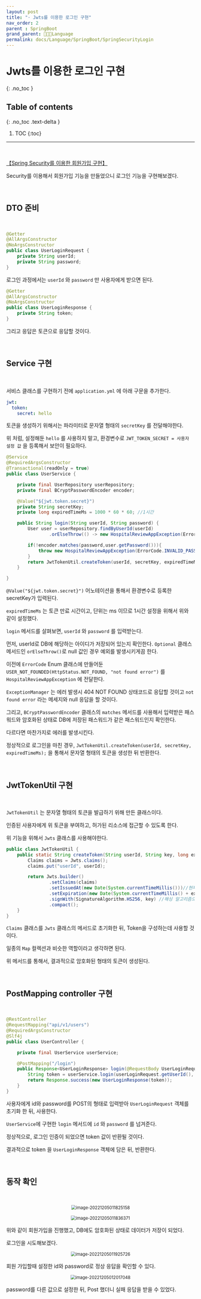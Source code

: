 ```yaml
---
layout: post
title: "· Jwts를 이용한 로그인 구현"
nav_order: 2
parent : SpringBoot
grand_parent: 👩🏻‍💻Language
permalink: docs/Language/SpringBoot/SpringSecurityLogin
---
```


# Jwts를 이용한 로그인 구현
{: .no_toc }

## Table of contents
{: .no_toc .text-delta }

1. TOC
{:toc}

---


<br>

[【Spring Security를 이용한 회원가입 구현】](https://inkyu-yoon.github.io/docs/Language/SpringBoot/SpringSecurityJoin)

Security를 이용해서 회원가입 기능을 만들었으니 로그인 기능을 구현해보겠다.

<br>

## DTO 준비

<br>

```java
@Getter
@AllArgsConstructor
@NoArgsConstructor
public class UserLoginRequest {
    private String userId;
    private String password;
}
```

로그인 과정에서는 `userId` 와 `password` 만 사용자에게 받으면 된다.

```java
@Getter
@AllArgsConstructor
@NoArgsConstructor
public class UserLoginResponse {
    private String token;
}
```

그리고 응답은 토큰으로 응답할 것이다.



<br>

## Service 구현
<br>

서비스 클래스를 구현하기 전에 `application.yml` 에 아래 구문을 추가한다.

```yaml
jwt:
  token:
    secret: hello
```

토큰을 생성하기 위해서는 파라미터로 문자열 형태의 `secretKey` 를 전달해야한다.

위 처럼, 설정해둔 `hello` 를 사용하지 말고, 환경변수로 `JWT_TOKEN_SECRET = 사용자 설정 값` 을 등록해서 보안이 필요하다.

```java
@Service
@RequiredArgsConstructor
@Transactional(readOnly = true)
public class UserService {

    private final UserRepository userRepository;
    private final BCryptPasswordEncoder encoder;

    @Value("${jwt.token.secret}")
    private String secretKey;
    private long expiredTimeMs = 1000 * 60 * 60; //1시간

    public String login(String userId, String password) {
        User user = userRepository.findByUserId(userId)
                .orElseThrow(() -> new HospitalReviewAppException(ErrorCode.USER_NOT_FOUNDED, String.format("%s는 가입된 적이 없습니다.", userId)));

        if(!encoder.matches(password,user.getPassword())){
            throw new HospitalReviewAppException(ErrorCode.INVALID_PASSWORD, String.format("userName 또는 password가 잘 못 되었습니다."));
        }
        return JwtTokenUtil.createToken(userId, secretKey, expiredTimeMs);
    }

}

```



`@Value("${jwt.token.secret}")` 어노테이션을 통해서 환경변수로 등록한 secretKey가 입력된다.

`expiredTimeMs` 는 토큰 만료 시간이고, 단위는 ms 이므로 1시간 설정을 위해서 위와 같이 설정했다.



`login` 메서드를 살펴보면, `userId` 와 `password` 를 입력받는다.

먼저, userId로 DB에 해당하는 아이디가 저장되어 있는지 확인한다. `Optional` 클래스 메서드인 `orElseThrow()`로 null 값인 경우 예외를 발생시키게끔 한다.

이전에 `ErrorCode` Enum 클래스에 만들어둔  ` USER_NOT_FOUNDED(HttpStatus.NOT_FOUND, "not found error")` 를 `HospitalReviewAppException` 에 전달한다.

`ExceptionManager` 는 에러 발생시 404 NOT FOUND 상태코드로 응답할 것이고  `not found error` 라는 메세지와 null 응답을 할 것이다.

그리고, `BCryptPasswordEncoder` 클래스의 `matches` 메서드를 사용해서 입력받은 패스워드와 암호화된 상태로 DB에 저장된 패스워드가 같은 패스워드인지 확인한다.

다르다면 마찬가지로 에러를 발생시킨다.

정상적으로 로그인을 마친 경우, `JwtTokenUtil.createToken(userId, secretKey, expiredTimeMs);` 을 통해서 문자열 형태의 토큰을 생성한 뒤 반환한다.

<br>

## JwtTokenUtil 구현

<br>

`JwtTokenUtil` 는 문자열 형태의 토큰을 발급하기 위해 만든 클래스이다.

인증된 사용자에게 위 토큰을 부여하고, 허가된 리소스에 접근할 수 있도록 한다.

위 기능을 위해서 `Jwts` 클래스를 사용해야한다.


```java
public class JwtTokenUtil {
    public static String createToken(String userId, String key, long expireTimeMs) {
        Claims claims = Jwts.claims();
        claims.put("userId", userId);

        return Jwts.builder()
                .setClaims(claims)
                .setIssuedAt(new Date(System.currentTimeMillis()))//현재시간
                .setExpiration(new Date(System.currentTimeMillis() + expireTimeMs))//현재시간 + 종료시간 = 만료 시간
                .signWith(SignatureAlgorithm.HS256, key) //해싱 알고리즘으로 입력받은 키를 암호화
                .compact();
    }
}
```



`Claims` 클래스를 `Jwts` 클래스의 메서드로 초기화한 뒤, Token을 구성하는데 사용할 것이다.

일종의 `Map` 컬렉션과 비슷한 역할이라고 생각하면 된다.

위 메서드를 통해서, 결과적으로 암호화된 형태의 토큰이 생성된다.

<br>

## PostMapping controller 구현

<br>

```java
@RestController
@RequestMapping("api/v1/users")
@RequiredArgsConstructor
@Slf4j
public class UserController {

    private final UserService userService;

    @PostMapping("/login")
    public Response<UserLoginResponse> login(@RequestBody UserLoginRequest userLoginRequest) {
        String token = userService.login(userLoginRequest.getUserId(), userLoginRequest.getPassword());
        return Response.success(new UserLoginResponse(token));
    }
}
```

사용자에게 id와 password를 POST의 형태로 입력받아 `UserLoginRequest` 객체를 초기화 한 뒤, 사용한다.

`UserService`에 구현한 `login` 메서드에 `id` 와 `password` 를 넘겨준다.

정상적으로, 로그인 인증이 되었으면 token 값이 반환될 것이다.

결과적으로 token 을 `UserLoginResponse` 객체에 담은 뒤, 반환한다.

<br>

## 동작 확인

<br>

<p align="center">
<img src="https://raw.githubusercontent.com/buinq/imageServer/main/img/image-20221205011825158.png" alt="image-20221205011825158" style="zoom:80%;" />
</p>

<p align="center">
<img src="https://raw.githubusercontent.com/buinq/imageServer/main/img/image-20221205011836371.png" alt="image-20221205011836371" style="zoom:80%;" />
</p>

위와 같이 회원가입을 진행했고, DB에도 암호화된 상태로 데이터가 저장이 되었다.

로그인을 시도해보겠다.

<p align="center">
<img src="https://raw.githubusercontent.com/buinq/imageServer/main/img/image-20221205011925726.png" alt="image-20221205011925726" style="zoom:80%;" />
</p>

회원 가입할때 설정한 id와 password로 정상 응답을 확인할 수 있다.

<p align="center">
<img src="https://raw.githubusercontent.com/buinq/imageServer/main/img/image-20221205012017048.png" alt="image-20221205012017048" style="zoom:80%;" />
</p>

password를 다른 값으로 설정한 뒤, Post 했더니 실패 응답을 받을 수 있었다.